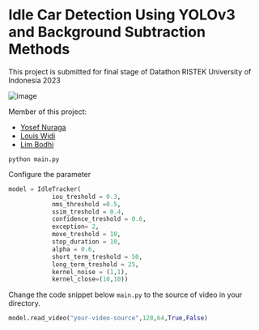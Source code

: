 # Idle Car Detection Using YOLOv3 and Background Subtraction Methods
This project is submitted for final stage of Datathon RISTEK University of Indonesia 2023

![image](https://github.com/yosefnuragaw/idle-car-detector/assets/109545855/3f09688b-d98f-4c25-a96a-f76dcebb6854)

Member of this project:
- <a href = 'https://www.linkedin.com/in/yosefnw/'>Yosef Nuraga</a>
- <a href = 'https://www.linkedin.com/in/louis-widi-anandaputra-90008815a/'>Louis Widi</a>
- <a href = 'https://www.linkedin.com/in/limbodhiwijaya/'>Lim Bodhi</a>

```
python main.py
```

Configure the parameter
```python
model = IdleTracker(
            iou_treshold = 0.3, 
            nms_threshold =0.5,
            ssim_treshold = 0.4,
            confidence_treshold = 0.6,
            exception= 2,
            move_treshold = 10,
            stop_duration = 10,
            alpha = 0.6,
            short_term_treshold = 50,
            long_term_treshold = 25,
            kernel_noise = (1,1),
            kernel_close=(10,10))
```

Change the code snippet below `main.py` to the source of video in your directory.
```python
model.read_video("your-video-source",128,64,True,False)
```
